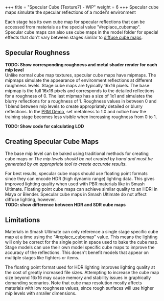 +++
title = "Specular Cube (Texture7) - WIP"
weight = 6
+++
Specular cube maps simulate the specular reflections of a model's environment

Each stage has its own cube map for specular reflections that can be accessed from materials as 
the special value "#replace_cubemap". Specular cube maps can also use cube maps in the model folder 
for special effects that don't vary between stages similar to [diffuse cube maps](/textures/difcube/).

## Specular Roughness 
**TODO: Show corresponding roughness and metal shader render for each mip level**  
Unlike normal cube map textures, specular cube maps have mipmaps. The mipmaps simulate the 
appearance of environment reflections at different roughness levels. Stage cube maps are typically 
16x16 pixels. The base mipmap is the full 16x16 pixels and corresponds to the detailed reflections for a roughness of 0. 
The last mipmap has a size of 1x1 and simulates the blurry reflections for a roughness of 1. Roughness values in between 0 and 1 
blend between mip levels to create appropriately detailed or blurry reflections. 
In the [PRM Demo](/textures/prm), set metalness to 1.0 and notice how the training stage becomes less visible when increasing roughness from 0 to 1.  

**TODO: Show code for calculating LOD**

## Creating Specular Cube Maps
The base mip level can be baked using traditional methods for creating cube maps or 
*The mip levels should be not created by hand and must be generated by an appropriate tool to create accurate results*.  

For best results, specular cube maps should use floating point formats since they can encode HDR (high dynamic range) lighting data. 
This gives improved lighting quality when used with PBR materials like in Smash Ultimate. Floating point cube maps can achieve similar quality to an HDRI in Maya or Blender. Specular cube maps in Smash Ultimate do not affect diffuse lighting, however.  
**TODO: show difference between HDR and SDR cube maps**  

## Limitations
Materials in Smash Ultimate can only reference a single stage specific cube map at a time using the "#replace_cubemap" value. 
This means the lighting will only be correct for the single point in space used to bake the cube map. Stage models can use 
their own model specific cube maps to improve the accuracy of the reflections. This doesn't benefit models that appear on multiple stages like fighters or items.  

The floating point format used for HDR lighting improves lighting quality at the cost of greatly increased file sizes. Attempting to increase the cube map size beyond 16x16 may cause memory and stability issues in graphically demanding scenarios. Note that cube map resolution mostly affects materials with low roughness values, since rough surfaces will use higher mip levels with smaller dimensions.